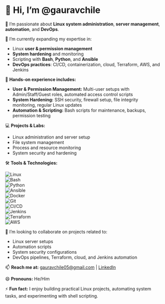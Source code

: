 # 👋 Hi, I’m @gauravchile

👀 I’m passionate about **Linux system administration**, **server management**, **automation**, and **DevOps**.  

🌱 I’m currently expanding my expertise in:

- Linux **user & permission management**  
- **System hardening** and monitoring  
- Scripting with **Bash**, **Python**, and **Ansible**  
- **DevOps practices**: CI/CD, containerization, cloud, Terraform, AWS, and Jenkins  

💼 **Hands-on experience includes:**

- **User & Permission Management:** Multi-user setups with Admin/Staff/Guest roles, automated access control scripts  
- **System Hardening:** SSH security, firewall setup, file integrity monitoring, regular Linux updates  
- **Automation & Scripting:** Bash scripts for maintenance, backups, permission testing  

💻 **Projects & Labs:**

- Linux administration and server setup  
- File system management  
- Process and resource monitoring  
- System security and hardening  

🛠️ **Tools & Technologies:**  

![Linux](https://img.shields.io/badge/Linux-FCC624?logo=linux&logoColor=black)  
![Bash](https://img.shields.io/badge/Bash-4EAA25?logo=gnu-bash&logoColor=white)  
![Python](https://img.shields.io/badge/Python-3776AB?logo=python&logoColor=white)  
![Ansible](https://img.shields.io/badge/Ansible-EE0000?logo=ansible&logoColor=white)  
![Docker](https://img.shields.io/badge/Docker-2496ED?logo=docker&logoColor=white)  
![Git](https://img.shields.io/badge/Git-F05032?logo=git&logoColor=white)  
![CI/CD](https://img.shields.io/badge/CI%2FCD-F0DB4F?logo=jenkins&logoColor=white)  
![Jenkins](https://img.shields.io/badge/Jenkins-D24939?logo=jenkins&logoColor=white)  
![Terraform](https://img.shields.io/badge/Terraform-623CE4?logo=terraform&logoColor=white)  
![AWS](https://img.shields.io/badge/AWS-232F3E?logo=amazon-aws&logoColor=white)  

💞️ I’m looking to collaborate on projects related to:

- Linux server setups  
- Automation scripts  
- System security configurations  
- DevOps pipelines, Terraform, cloud, and Jenkins automation  

📫 **Reach me at:** [gauravchile05@gmail.com](mailto:gauravchile05@gmail.com) | [LinkedIn](https://www.linkedin.com/in/gaurav-chile/)  

😄 **Pronouns:** He/Him  

⚡ **Fun fact:** I enjoy building practical Linux projects, automating system tasks, and experimenting with shell scripting.
